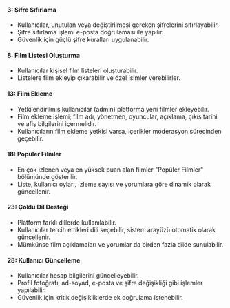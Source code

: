 #### 3: **Şifre Sıfırlama**  
- Kullanıcılar, unutulan veya değiştirilmesi gereken şifrelerini sıfırlayabilir.  
- Şifre sıfırlama işlemi e-posta doğrulaması ile yapılır.  
- Güvenlik için güçlü şifre kuralları uygulanabilir.  

#### 8: **Film Listesi Oluşturma**  
- Kullanıcılar kişisel film listeleri oluşturabilir.  
- Listelere film ekleyip çıkarabilir ve özel isimler verebilirler.    

#### 13: **Film Ekleme**  
- Yetkilendirilmiş kullanıcılar (admin) platforma yeni filmler ekleyebilir.  
- Film ekleme işlemi; film adı, yönetmen, oyuncular, açıklama, çıkış tarihi ve afiş bilgilerini içermelidir.  
- Kullanıcıların film ekleme yetkisi varsa, içerikler moderasyon sürecinden geçebilir.  

#### 18: **Popüler Filmler**  
- En çok izlenen veya en yüksek puan alan filmler "Popüler Filmler" bölümünde gösterilir.  
- Liste, kullanıcı oyları, izleme sayısı ve yorumlara göre dinamik olarak güncellenir.  

#### 23: **Çoklu Dil Desteği**  
- Platform farklı dillerde kullanılabilir.  
- Kullanıcılar tercih ettikleri dili seçebilir, sistem arayüzü otomatik olarak güncellenir.  
- Mümkünse film açıklamaları ve yorumlar da birden fazla dilde sunulabilir.  

#### 28: **Kullanıcı Güncelleme**  
- Kullanıcılar hesap bilgilerini güncelleyebilir.  
- Profil fotoğrafı, ad-soyad, e-posta ve şifre değişikliği gibi işlemler yapılabilir.  
- Güvenlik için kritik değişikliklerde ek doğrulama istenebilir.  
